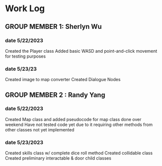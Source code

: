 # Work Log

## GROUP MEMBER 1: Sherlyn Wu

### date 5/22/2023

Created the Player class
Added basic WASD and point-and-click movement for testing purposes

### date 5/23/23

Created image to map converter
Created Dialogue Nodes

## GROUP MEMBER 2 : Randy Yang

### date 5/22/2023

Created Map class and added pseudocode for map class done over weekend
Have not tested code yet due to it requiring other methods from other classes not yet implemented

### date 5/23/2023

Created skills class w/ complete dice roll method
Created collidable class
Created preliminary interactable & door child classes
